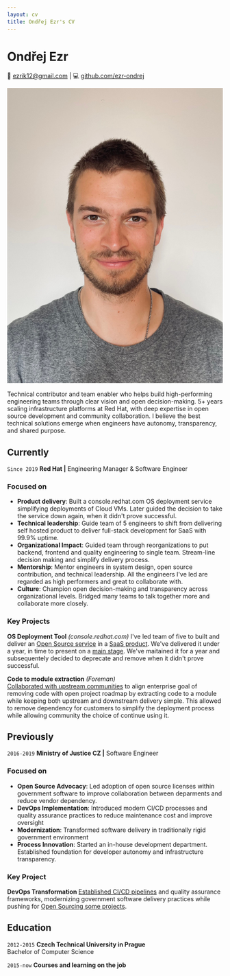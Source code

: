 ```yaml
---
layout: cv
title: Ondřej Ezr's CV
---
```

# Ondřej Ezr

<div id="webaddress">
📧 <a href="mailto:ezrik12@gmail.com">ezrik12@gmail.com</a>
| 💻 <a href="https://github.com/ezr-ondrej">github.com/ezr-ondrej</a>
</div>

![Photo of me](/assets/images/ondrej-photo.jpg)

<p id="summary">
Technical contributor and team enabler who helps build high-performing engineering teams through clear vision and open decision-making. 5+ years scaling infrastructure platforms at Red Hat, with deep expertise in open source development and community collaboration. I believe the best technical solutions emerge when engineers have autonomy, transparency, and shared purpose.
</p>

## Currently

`Since 2019`
**Red Hat |** Engineering Manager & Software Engineer

### Focused on

- **Product delivery**: Built a console.redhat.com OS deployment service simplifying deployments of Cloud VMs. Later guided the decision to take the service down again, when it didn't prove successful.
- **Technical leadership**: Guide team of 5 engineers to shift from delivering self hosted product to deliver full-stack development for SaaS with 99.9% uptime.
- **Organizational Impact**: Guided team through reorganizations to put backend, frontend and quality engineering to single team. Stream-line decision making and simplify delivery process.
- **Mentorship**: Mentor engineers in system design, open source contribution, and technical leadership. All the engineers I've led are regarded as high performers and great to collaborate with.
- **Culture**: Champion open decision-making and transparency across organizational levels. Bridged many teams to talk together more and collaborate more closely.


### Key Projects

**OS Deployment Tool** *(console.redhat.com)*
I've led team of five to built and deliver an [Open Source service](https://github.com/RHEnVision/) in a [SaaS product](https://console.redhat.com/). We've delivered it under a year, in time to present on a [main stage](https://youtu.be/0LCmCkwRcOE?si=SfuSF-xitcVsNcCt&t=1695). We've maitained it for a year and subsequentely decided to deprecate and remove when it didn't prove successful.

**Code to module extraction** *(Foreman)*  
[Collaborated with upstream communities](https://community.theforeman.org/t/puppet-plugin-release-and-its-future/22335) to align enterprise goal of removing code with open project roadmap by extracting code to a module while keeping both upstream and downstream delivery simple. This allowed to remove dependency for customers to simplify the deployment process while allowing community the choice of continue using it.

## Previously
`2016-2019`
**Ministry of Justice CZ |** Software Engineer

### Focused on

- **Open Source Advocacy**: Led adoption of open source licenses within government software to improve collaboration between deparments and reduce vendor dependency.
- **DevOps Implementation**: Introduced modern CI/CD processes and quality assurance practices to reduce maintenance cost and improve oversight
- **Modernization**: Transformed software delivery in traditionally rigid government environment
- **Process Innovation**: Started an in-house development department. Established foundation for developer autonomy and infrastructure transparency.


### Key Project

**DevOps Transformation**
[Established CI/CD pipelines](https://archiv.isss.cz/archiv/2020/do/watch?id=52) and quality assurance frameworks, modernizing government software delivery practices while pushing for [Open Sourcing some projects](https://github.com/ministryofjusticecz).

## Education

`2012-2015`
**Czech Technical University in Prague**  
Bachelor of Computer Science

`2015-now`
**Courses and learning on the job**

<!-- ### Footer

Last updated: May 2025 -->


